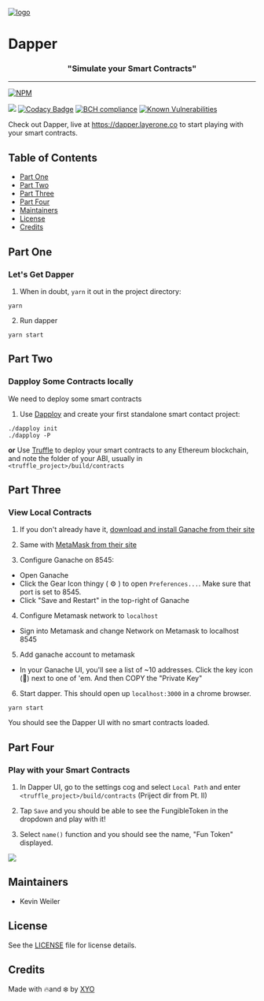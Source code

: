 [logo]: https://cdn.xy.company/img/brand/XYO_full_colored.png

[![logo]](https://xyo.network)

# Dapper

<h3 align="center">
  "Simulate your Smart Contracts"
</h3>

---

[![NPM](https://nodei.co/npm/@xyo-network/tool-dapper-react.png)](https://nodei.co/npm/@xyo-network/tool-dapper-react/)

![](https://github.com/XYOracleNetwork/tool-dapper-react/workflows/Build/badge.svg?branch=develop)
[![Codacy Badge](https://api.codacy.com/project/badge/Grade/3a9e6699e32345b983e0233aeb9e73d1)](https://www.codacy.com/app/pllearns/tool-dapper-react?utm_source=github.com&utm_medium=referral&utm_content=XYOracleNetwork/tool-dapper-react&utm_campaign=Badge_Grade) [![BCH compliance](https://bettercodehub.com/edge/badge/XYOracleNetwork/tool-dapper-react?branch=master)](https://bettercodehub.com/results/XYOracleNetwork/tool-dapper-react) [![Known Vulnerabilities](https://snyk.io/test/github/XYOracleNetwork/tool-dapper-react/badge.svg)](https://snyk.io/test/github/XYOracleNetwork/tool-dapper-react)

Check out Dapper, live at https://dapper.layerone.co to start playing with your smart contracts.

## Table of Contents

- [Part One](#part-one)
- [Part Two](#part-two)
- [Part Three](#part-three)
- [Part Four](#part-four)
- [Maintainers](#maintainers)
- [License](#license)
- [Credits](#credits)

## Part One

### Let's Get Dapper

1. When in doubt, `yarn` it out in the project directory:

```
yarn
```

2. Run dapper

```
yarn start
```

## Part Two

### Dapploy Some Contracts locally

We need to deploy some smart contracts

1. Use [Dapploy](https://github.com/XYOracleNetwork/tool-dappdeployer-node) and create your first standalone smart contact project:

```
./dapploy init
./dapploy -P
```

**or** Use [Truffle](https://truffleframework.com) to deploy your smart contracts to any Ethereum blockchain, and note the folder of your ABI, usually in `<truffle_project>/build/contracts`

## Part Three

### View Local Contracts

1. If you don't already have it, [download and install Ganache from their site](https://truffleframework.com/ganache)

2. Same with [MetaMask from their site](https://metamask.io/)

3. Configure Ganache on 8545:

- Open Ganache
- Click the Gear Icon thingy ( ⚙️ ) to open `Preferences...`.
  Make sure that port is set to 8545.
- Click "Save and Restart" in the top-right of Ganache

4. Configure Metamask network to `localhost`

- Sign into Metamask and change Network on Metamask to localhost 8545

5. Add ganache account to metamask

- In your Ganache UI, you'll see a list of ~10 addresses. Click the key icon (🔑) next to one of 'em. And then COPY the "Private Key"

6. Start dapper. This should open up `localhost:3000` in a chrome browser.

```
yarn start
```

You should see the Dapper UI with no smart contracts loaded.

## Part Four

### Play with your Smart Contracts

1. In Dapper UI, go to the settings cog and select `Local Path` and enter `<truffle_project>/build/contracts` (Priject dir from Pt. II)

2. Tap `Save` and you should be able to see the FungibleToken in the dropdown and play with it!

3. Select `name()` function and you should see the name, "Fun Token" displayed.

<img src="https://ipfs.xyo.network/ipfs/QmcyJh9suzmMjiaumeTFRMRV4rzhffNPSkcRharvg6eYPn" />

## Maintainers

- Kevin Weiler

## License

See the [LICENSE](LICENSE) file for license details.

## Credits

Made with 🔥and ❄️ by [XYO](https://www.xyo.network)
